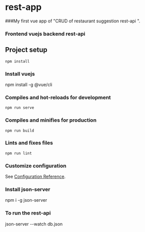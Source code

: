 # rest-app
###My first vue app of "CRUD of restaurant suggestion rest-api  ". 
### Frontend vuejs backend rest-api

## Project setup
```
npm install
```
### Install vuejs
npm install -g @vue/cli

### Compiles and hot-reloads for development
```
npm run serve
```

### Compiles and minifies for production
```
npm run build
```

### Lints and fixes files
```
npm run lint
```

### Customize configuration
See [Configuration Reference](https://cli.vuejs.org/config/).

### Install json-server 
npm i -g json-server 

### To run the rest-api
json-server --watch db.json
